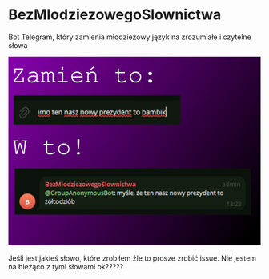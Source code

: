 # BezMlodziezowegoSlownictwa
Bot Telegram, który zamienia młodzieżowy język na zrozumiałe i czytelne słowa

![Przykład](example.png)

Jeśli jest jakieś słowo, które zrobiłem źle to prosze zrobić issue. Nie jestem na bieżąco z tymi słowami ok?????

